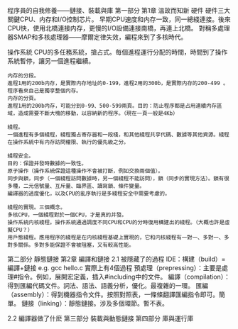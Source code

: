 程序員的自我修養——鏈接、裝載與庫
第一部分
第1章 溫故而知新
硬件
	硬件三大關鍵CPU、内存和I/O控制芯片。
	早期CPU速度和内存一致，同一總綫連接。後來CPU快，使用北橋連接内存，更慢的I/O設備連接南橋，再連上北橋。
	對稱多處理器SMAP和多核處理器——摩爾定律失效，編程來到了多核時代。

操作系統
	CPU的多任務系統，搶占式。每個進程運行分配的時間，時間到了操作系統暫停，讓另一個進程繼續。

	内存的分段。
	進程1用的200b内存，是實際内存地址的0-199，進程2用的300b，是實際内存的200-499 。程序看來自己是獨享整個内存。
	内存的分頁。
	進程1用的200b内存，可能分到0-99、500-599兩頁。目的：防止程序都是占用連續内存區域，造成需要不斷大塊的移動，以容納新的程序。（現在一頁一般是4Kb）

	綫程。
	一個進程有多個綫程，綫程獨占寄存器和一段棧，和其他綫程共享代碼、數據等其他資源。綫程在操作系統中有内存訪問權限、執行的優先級之分。

	綫程安全。
	目的：保證并發時數據的一致性。
	原子操作（操作系統保證這種操作不會被打斷，例如交換兩個值）。
	同步與鎖，同步（一個綫程訪問數據時，另一個綫程不能訪問），鎖（同步的實現方法）。鎖有很多種，二元信號量、互斥量、臨界區、讀寫鎖、條件變量。
	編譯器的過度優化，以及CPU的亂序執行是多綫程安全中需要考慮的。

	綫程的實現。三個概念。
	多核CPU，一個綫程對於一個CPU，才是真的并發。
	操作系統内核綫程。操作系統通過調度不同CPU和CPU的分時復用構建出的綫程。（大概也許是虛擬CPU？）
	用戶態綫程。應用程序的綫程是在内核綫程基礎上實現的，它和内核綫程有一對一、多對一、多對多關係。多對多能保證不會被阻塞，又有較高性能。
第二部分 靜態鏈接 
第2章 編譯和鏈接
2.1 被隱藏了的過程
IDE：構建（build）=編譯+鏈接  e.g.  gcc hello.c
實際上有4個過程
預處理（prepressing）：主要是處理#指令。例如，展開宏定義，插入#including中的文件。
編譯（compilation）：得到匯編代碼文件。詞法、語法、語義分析，優化。最複雜的一環。
匯編（assembly）：得到機器指令文件。按照對照表，一條條翻譯匯編指令即可。簡單。
鏈接（linking）：靜態鏈接。涉及多個環節。暫不表。

2.2 編譯器做了什麽
第三部分 裝載與動態鏈接
第四部分 庫與運行庫